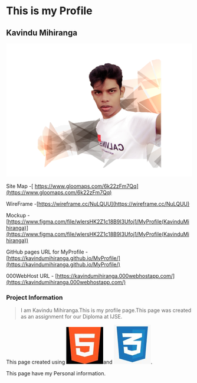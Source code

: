 # This is my Profile

## Kavindu Mihiranga

![My Profile](assets/images/prf.png)

Site Map -[ https://www.gloomaps.com/6k22zFm7Qq](https://www.gloomaps.com/6k22zFm7Qq)

WireFrame -[https://wireframe.cc/NuLQUU](https://wireframe.cc/NuLQUU)

Mockup - [https://www.figma.com/file/wlersHK2Z1c18B9I3Ufoj1/MyProfile(KavinduMihiranga)](https://www.figma.com/file/wlersHK2Z1c18B9I3Ufoj1/MyProfile(KavinduMihiranga))

GitHub pages URL for MyProfile - [https://kavindumihiranga.github.io/MyProfile/](https://kavindumihiranga.github.io/MyProfile/)

000WebHost URL - [https://kavindumihiranga.000webhostapp.com/](https://kavindumihiranga.000webhostapp.com/)

### Project Information
> I am Kavindu Mihiranga.This is my profile page.This page was created as an assignment for our Diploma at IJSE.

This page created using ![HTML 5](assets/images/html5.jpg)and ![CSS 3](assets/images/css3.jpg).

This page have my Personal information.

